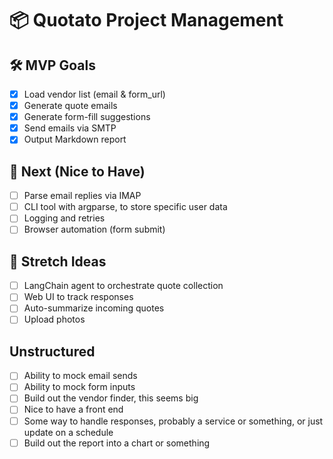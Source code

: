 # 📦 Quotato Project Management

## 🛠 MVP Goals
- [x] Load vendor list (email & form_url)
- [x] Generate quote emails
- [x] Generate form-fill suggestions
- [x] Send emails via SMTP
- [x] Output Markdown report

## 🧪 Next (Nice to Have)
- [ ] Parse email replies via IMAP
- [ ] CLI tool with argparse, to store specific user data
- [ ] Logging and retries
- [ ] Browser automation (form submit)

## 🧠 Stretch Ideas
- [ ] LangChain agent to orchestrate quote collection
- [ ] Web UI to track responses
- [ ] Auto-summarize incoming quotes
- [ ] Upload photos

## Unstructured
- [ ] Ability to mock email sends
- [ ] Ability to mock form inputs
- [ ] Build out the vendor finder, this seems big
- [ ] Nice to have a front end
- [ ] Some way to handle responses, probably a service or something, or just update on a schedule
- [ ] Build out the report into a chart or something